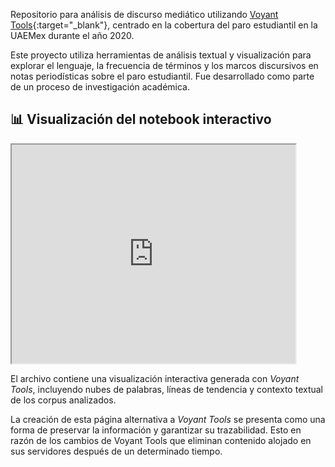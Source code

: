 Repositorio para análisis de discurso mediático utilizando [Voyant Tools](https://voyant-tools.org/){:target="_blank"}, centrado en la cobertura del paro estudiantil en la UAEMex durante el año 2020.

Este proyecto utiliza herramientas de análisis textual y visualización para explorar el lenguaje, la frecuencia de términos y los marcos discursivos en notas periodísticas sobre el paro estudiantil. Fue desarrollado como parte de un proceso de investigación académica.

## 📊 Visualización del notebook interactivo
<body class=""><iframe style="width: 90%; height: 350px" src="https://voyant-tools.org/?corpus=6fbfc517623c32c34c0ae9764044dcad&amp;stopList=keywords-d70743f58e34d7bd56709f1a05af8fb5&amp;panels=cirrus%2Creader%2Ctrends%2Csummary%2Ccontexts"></iframe></body>

El archivo contiene una visualización interactiva generada con *Voyant Tools*, incluyendo nubes de palabras, líneas de tendencia y contexto textual de los corpus analizados.

La creación de esta página alternativa a *Voyant Tools* se presenta como una forma de preservar la información y garantizar su trazabilidad. Esto en razón de los cambios de Voyant Tools que eliminan contenido alojado en sus servidores después de un determinado tiempo.
